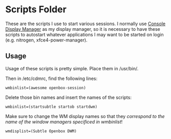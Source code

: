 # Scripts Folder
These are the scripts I use to start various sessions. I normally use [Console Display Manager](https://wiki.archlinux.org/index.php/CDM) as my display manager, so it is necessary to have these scripts to autostart whatever applications I may want to be started on login (e.g. nitrogen, xfce4-power-manager). 

## Usage
Usage of these scripts is pretty simple. Place them in /usr/bin/.

Then in /etc/cdmrc, find the following lines:

``` 
wmbinlist=(awesome openbox-session)
```

Delete those bin names and insert the names of the scripts:

```
wmbinlist=(startsubtle startob startdwm)
```

Make sure to change the WM display names so that they *correspond to the name of the window managers specificed in wmbinlist*!

```
wmdisplist=(Subtle Openbox DWM)
```
